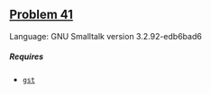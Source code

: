 ## [Problem 41](https://projecteuler.net/problem=41)

Language: GNU Smalltalk version 3.2.92-edb6bad6

##### Requires

- [`gst`](https://www.gnu.org/software/smalltalk/manual/gst.html)
